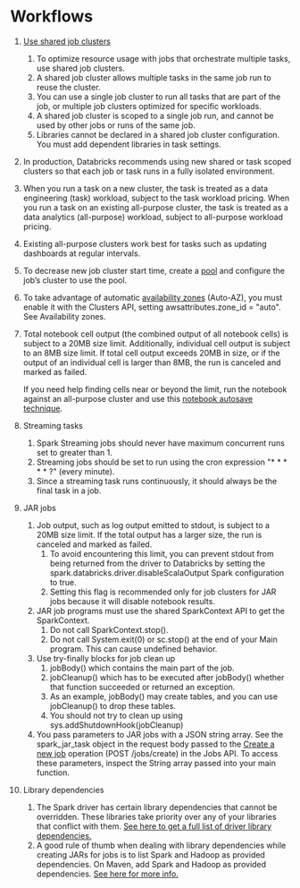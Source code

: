 # Workflows

1. [Use shared job clusters](https://docs.databricks.com/workflows/jobs/jobs.html#use-shared-job-clusters)
    1. To optimize resource usage with jobs that orchestrate multiple tasks, use shared job clusters. 
    2. A shared job cluster allows multiple tasks in the same job run to reuse the cluster.
    3. You can use a single job cluster to run all tasks that are part of the job, or multiple job clusters optimized for specific workloads.
    4. A shared job cluster is scoped to a single job run, and cannot be used by other jobs or runs of the same job.
    5. Libraries cannot be declared in a shared job cluster configuration. You must add dependent libraries in task settings.
2. In production, Databricks recommends using new shared or task scoped clusters so that each job or task runs in a fully isolated environment.
3. When you run a task on a new cluster, the task is treated as a data engineering (task) workload, subject to the task workload pricing. When you run a task on an existing all-purpose cluster, the task is treated as a data analytics (all-purpose) workload, subject to all-purpose workload pricing.
4. Existing all-purpose clusters work best for tasks such as updating dashboards at regular intervals.
5. To decrease new job cluster start time, create a [pool](https://docs.databricks.com/clusters/instance-pools/cluster-instance-pool.html#cluster-instance-pool) and configure the job’s cluster to use the pool.
6. To take advantage of automatic [availability zones](https://docs.databricks.com/clusters/configure.html#availability-zones) (Auto-AZ), you must enable it with the Clusters API, setting awsattributes.zone_id = "auto". See Availability zones.
7. Total notebook cell output (the combined output of all notebook cells) is subject to a 20MB size limit. Additionally, individual cell output is subject to an 8MB size limit. If total cell output exceeds 20MB in size, or if the output of an individual cell is larger than 8MB, the run is canceled and marked as failed.

    If you need help finding cells near or beyond the limit, run the notebook against an all-purpose cluster and use this [notebook autosave technique](https://kb.databricks.com/notebooks/notebook-autosave.html?_ga=2.111477389.868976919.1668462910-917306584.1665418964).

8. Streaming tasks
    1. Spark Streaming jobs should never have maximum concurrent runs set to greater than 1.
    2. Streaming jobs should be set to run using the cron expression "* * * * * ?" (every minute).
    3. Since a streaming task runs continuously, it should always be the final task in a job.
9. JAR jobs
    1. Job output, such as log output emitted to stdout, is subject to a 20MB size limit. If the total output has a larger size, the run is canceled and marked as failed.
        1. To avoid encountering this limit, you can prevent stdout from being returned from the driver to Databricks by setting the spark.databricks.driver.disableScalaOutput Spark configuration to true.
        2. Setting this flag is recommended only for job clusters for JAR jobs because it will disable notebook results.
    2. JAR job programs must use the shared SparkContext API to get the SparkContext. 
        1. Do not call SparkContext.stop().
        2. Do not call System.exit(0) or sc.stop() at the end of your Main program. This can cause undefined behavior.
    3. Use try-finally blocks for job clean up
        1. jobBody() which contains the main part of the job.
        2. jobCleanup() which has to be executed after jobBody() whether that function succeeded or returned an exception.
        3. As an example, jobBody() may create tables, and you can use jobCleanup() to drop these tables.
        4. You should not try to clean up using sys.addShutdownHook(jobCleanup)
    4. You pass parameters to JAR jobs with a JSON string array. 
        See the spark_jar_task object in the request body passed to the [Create a new job](https://docs.databricks.com/dev-tools/api/latest/jobs.html) operation (POST /jobs/create) in the Jobs API. To access these parameters, inspect the String array passed into your main function.
10. Library dependencies
    1. The Spark driver has certain library dependencies that cannot be overridden. These libraries take priority over any of your libraries that conflict with them. [See here to get a full list of driver library dependencies. ](https://docs.databricks.com/workflows/jobs/jobs.html#library-dependencies)
    2. A good rule of thumb when dealing with library dependencies while creating JARs for jobs is to list Spark and Hadoop as provided dependencies. On Maven, add Spark and Hadoop as provided dependencies. [See here for more info. ](https://docs.databricks.com/workflows/jobs/jobs.html#manage-library-dependencies)